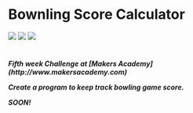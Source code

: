 Bownling Score Calculator
=========================
<div>
<img src = https://img.shields.io/badge/%20-GitHub-orange.svg>
<img src = https://img.shields.io/badge/%20-Javascript-FF3399.svg>
<img src = https://img.shields.io/badge/%20-Jasmine-666699.svg>
</div>
<br>

<h5> Fifth week Challenge at [Makers Academy](http://www.makersacademy.com) 

Create a program to keep track bowling game score.
  
  SOON!

